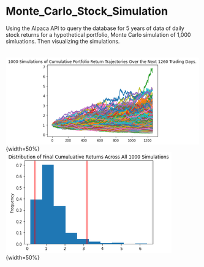 # Monte_Carlo_Stock_Simulation
Using the Alpaca API  to query the database for 5 years of data of daily stock returns for a hypothetical portfolio, Monte Carlo simulation of 1,000 simluations. Then visualizing the simulations.
<br>
<br>
<br>
![](Images/MC_fiveyear_sim_plot.png){width=50%}![](Images/MC_fiveyear_dist_plot.png){width=50%}
<!-- <div class="row">
  <div class="col-md-4" markdown="1">
  <img src="Images/MC_fiveyear_sim_plot.png">
  </div>
    <div class="col-md-4" markdown="1">
  <img src="Images/MC_fiveyear_dist_plot.png">
  </div>
</div> -->
<!-- <p align="left"><img src="Images/MC_fiveyear_sim_plot.png" /> <img src="Images/MC_fiveyear_dist_plot.png"  /></p> -->
